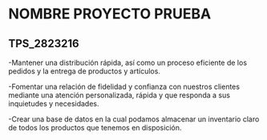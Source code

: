 # NOMBRE PROYECTO PRUEBA
## TPS_2823216


-Mantener una distribución rápida, así como un proceso eficiente de los pedidos y la entrega de productos y artículos.

-Fomentar una relación de fidelidad y confianza con nuestros clientes mediante una atención personalizada, rápida y que responda a sus inquietudes y necesidades.

-Crear una base de datos en la cual podamos almacenar un inventario claro de todos los productos que tenemos en disposición.
